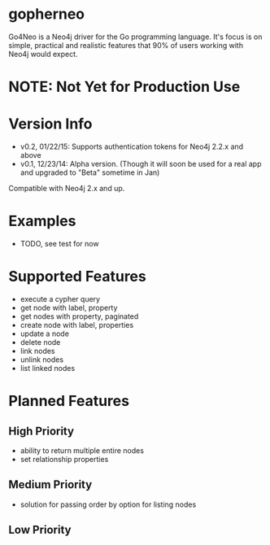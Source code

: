 # gopherneo
Go4Neo is a Neo4j driver for the Go programming language. It's focus is on simple, practical and realistic features that 90% of users working with Neo4j would expect.

# NOTE: Not Yet for Production Use

# Version Info
- v0.2, 01/22/15:  Supports authentication tokens for Neo4j 2.2.x and above
- v0.1, 12/23/14:  Alpha version. (Though it will soon be used for a real app and upgraded to "Beta" sometime in Jan)

Compatible with Neo4j 2.x and up.

# Examples
- TODO, see test for now

# Supported Features
* execute a cypher query
* get node with label, property
* get nodes with property, paginated
* create node with label, properties
* update a node
* delete node
* link nodes
* unlink nodes
* list linked nodes

# Planned Features
## High Priority
* ability to return multiple entire nodes
* set relationship properties

## Medium Priority
* solution for passing order by option for listing nodes

## Low Priority
